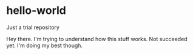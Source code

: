 # hello-world
Just a trial repository

Hey there. I'm trying to understand how this stuff works. Not succeeded yet. I'm doing my best though.
